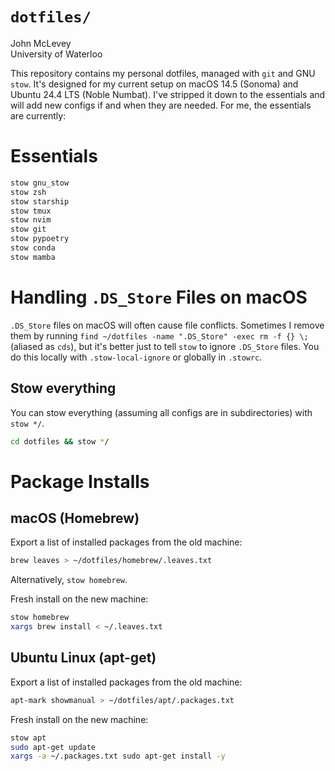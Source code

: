 # `dotfiles/`

John McLevey  
University of Waterloo 

This repository contains my personal dotfiles, managed with `git` and GNU `stow`. It's designed for my current setup on macOS 14.5 (Sonoma) and Ubuntu 24.4 LTS (Noble Numbat). I've stripped it down to the essentials and will add new configs if and when they are needed. For me, the essentials are currently:

# Essentials

```zsh
stow gnu_stow
stow zsh
stow starship
stow tmux
stow nvim 
stow git 
stow pypoetry
stow conda 
stow mamba
```

# Handling `.DS_Store` Files on macOS

`.DS_Store` files on macOS will often cause file conflicts. Sometimes I remove them by running `find ~/dotfiles -name ".DS_Store" -exec rm -f {} \;` (aliased as `cds`), but it's better just to tell `stow` to ignore `.DS_Store` files. You do this locally with `.stow-local-ignore` or globally in `.stowrc`.   

## Stow everything

You can stow everything (assuming all configs are in subdirectories) with `stow */`. 

```zsh
cd dotfiles && stow */
```

# Package Installs

## macOS (Homebrew)

Export a list of installed packages from the old machine: 

```zsh
brew leaves > ~/dotfiles/homebrew/.leaves.txt
```

Alternatively, `stow homebrew`.

Fresh install on the new machine: 

```zsh
stow homebrew
xargs brew install < ~/.leaves.txt
```

## Ubuntu Linux (apt-get)

Export a list of installed packages from the old machine: 

```zsh
apt-mark showmanual > ~/dotfiles/apt/.packages.txt
```

Fresh install on the new machine: 

```zsh
stow apt
sudo apt-get update
xargs -a ~/.packages.txt sudo apt-get install -y
```
